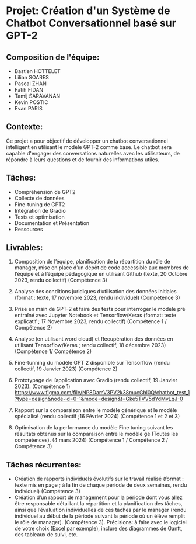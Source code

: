 # Projet: Création d'un Système de Chatbot Conversationnel basé sur GPT-2

## Composition de l'équipe:
* Bastien HOTTELET
* Lilian SOARES
* Pascal ZHAN
* Fatih FIDAN
* Tamij SARAVANAN
* Kevin POSTIC
* Evan PARIS 

## Contexte:
Ce projet a pour objectif de développer un chatbot conversationnel intelligent en utilisant le modèle GPT-2 comme base. Le chatbot sera capable d'engager des conversations naturelles avec les utilisateurs, de répondre à leurs questions et de fournir des informations utiles.

## Tâches:
* Compréhension de GPT2
* Collecte de données
* Fine-tuning de GPT2
* Intégration de Gradio
* Tests et optimisation
* Documentation et Présentation
* Ressources

## Livrables:
1. Composition de l’équipe, planification de la répartition du rôle de manager, mise en place d’un dépôt de code accessible aux membres de l’équipe et à l’équipe pédagogique en utilisant Github (texte, 20 Octobre 2023, rendu collectif) (Compétence 3)

2. Analyse des conditions juridiques d’utilisation des données initiales (format : texte, 17 novembre 2023, rendu individuel) (Compétence 3)

3. Prise en main de GPT-2 et faire des tests pour interroger le modèle pré entraîné avec Jupyter Notebook et Tensorflow/Keras (format: texte explicatif ; 17 Novembre 2023, rendu collectif) (Compétence 1 / Compétence 2)

4. Analyse (en utilisant word cloud) et Récupération des données en utilisant Tensorflow/Keras ; rendu collectif, 18 décembre 2023) (Compétence 1/ Compétence 2)

5. Fine-tunning du modèle GPT 2 disponible sur Tensorflow (rendu collectif, 19 Janvier 2023) (Compétence 2)

6. Prototypage de l’application avec Gradio (rendu collectif, 19 Janvier 2023). (Compétence 1)
https://www.figma.com/file/NP8DamV3PV2k38mucGhl0Q/chatbot_test_1?type=design&node-id=0-1&mode=design&t=Gke5TVV5dYdMvLqJ-0

7. Rapport sur la comparaison entre le modèle générique et le modèle spécialisé (rendu collectif ;16 Février 2024) (Compétence 1 et 2 et 3)

8. Optimisation de la performance du modèle Fine tuning suivant les résultats obtenus sur la comparaison entre le modèle gé (Toutes les compétences). (4 mars 2024) (Compétence 1 / Compétence 2 / Compétence 3)

## Tâches récurrentes:
* Création de rapports individuels évolutifs sur le travail réalisé (format : texte mis en page ; à la fin de chaque période de deux semaines, rendu individuel) (Compétence 3)
* Création d’un rapport de management pour la période dont vous allez être responsable détaillant la répartition et la planification des tâches, ainsi que l’évaluation individuelles de ces tâches par le manager (rendu individuel au début de la période suivant la période où un élève remplit le rôle de manager). (Compétence 3). Précisions: à faire avec le logiciel de votre choix (Excel par exemple), inclure des diagrammes de Gantt, des tableaux de suivi, etc.

